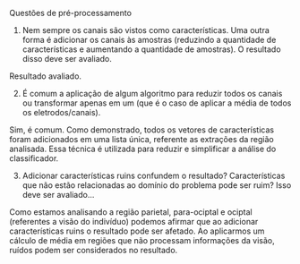 Questões de pré-processamento
01. Nem sempre os canais são vistos como características. Uma outra forma é adicionar os canais às amostras (reduzindo a quantidade de características e aumentando a quantidade de amostras). O resultado disso deve ser avaliado.

Resultado avaliado.

02. É comum a aplicação de algum algoritmo para reduzir todos os canais ou transformar apenas em um (que é o caso de aplicar a média de todos os eletrodos/canais).

Sim, é comum. Como demonstrado, todos os vetores de características foram adicionados em uma lista única, referente as extrações da região analisada. Essa técnica é utilizada para reduzir e simplificar a análise do classificador.

03. Adicionar características ruins confundem o resultado? Características que não estão relacionadas ao domínio do problema pode ser ruim? Isso deve ser avaliado...

Como estamos analisando a região parietal, para-ociptal e ociptal (referentes a visão do indivíduo) podemos afirmar que ao adicionar características ruins o resultado pode ser afetado. Ao aplicarmos um cálculo de média em regiões que não processam informações da visão, ruídos podem ser considerados no resultado.
